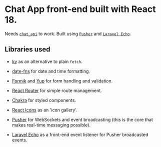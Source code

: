 # Chat App front-end built with React 18.

Needs [`chat_api`](https://github.com/oatiffer/chat_api) to work. Built using [`Pusher`](https://pusher.com/) and [`Laravel Echo`](https://github.com/laravel/echo).

## Libraries used

+ [ky](https://github.com/sindresorhus/ky) as an alternative to plain `fetch`.
+ [date-fns](https://date-fns.org/) for date and time formatting.
+ [Formik](https://formik.org/) and [Yup](https://github.com/jquense/yup) for form handling and validation.
+ [React Router](https://reactrouter.com/) for simple route management.
+ [Chakra](https://chakra-ui.com/) for styled components.
+ [React Icons](https://react-icons.github.io/react-icons/) as an 'icon gallery'.

+ [Pusher](https://pusher.com/) for WebSockets and event broadcasting (this is the core that makes real-time messaging possible).
+ [Laravel Echo](https://github.com/laravel/echo) as a front-end event listener for Pusher broadcasted events.


